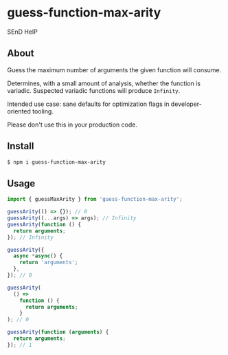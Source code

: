 # guess-function-max-arity

SEnD HelP

## About

Guess the maximum number of arguments the given function will consume.

Determines, with a small amount of analysis, whether the function is variadic. Suspected variadic functions will produce `Infinity`.

Intended use case: sane defaults for optimization flags in developer-oriented tooling.

Please don't use this in your production code.

## Install

```sh
$ npm i guess-function-max-arity
```

## Usage

```js
import { guessMaxArity } from 'guess-function-max-arity';

guessArity(() => {}); // 0
guessArity((...args) => args); // Infinity
guessArity(function () {
  return arguments;
}); // Infinity

guessArity({
  async *async() {
    return 'arguments';
  },
}); // 0

guessArity(
  () =>
    function () {
      return arguments;
    }
); // 0

guessArity(function (arguments) {
  return arguments;
}); // 1
```
